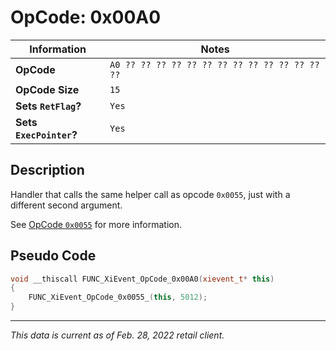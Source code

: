 # OpCode: 0x00A0

| Information               | Notes |
|---                        |---    |
| **OpCode**                | `A0 ?? ?? ?? ?? ?? ?? ?? ?? ?? ?? ?? ?? ?? ??` |
| **OpCode Size**           | `15`  |
| **Sets `RetFlag`?**       | `Yes` |
| **Sets `ExecPointer`?**   | `Yes` |

## Description

Handler that calls the same helper call as opcode `0x0055`, just with a different second argument.

See [OpCode `0x0055`](OpCodes/0x0055.md) for more information.

## Pseudo Code

```cpp
void __thiscall FUNC_XiEvent_OpCode_0x00A0(xievent_t* this)
{
    FUNC_XiEvent_OpCode_0x0055_(this, 5012);
}
```

---

_This data is current as of Feb. 28, 2022 retail client._